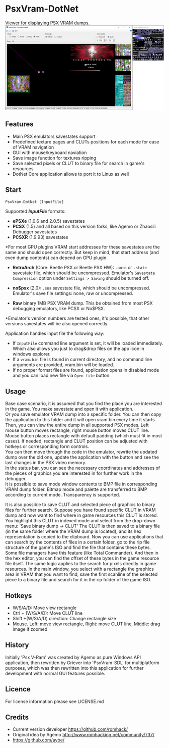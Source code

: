 PsxVram-DotNet
===========

Viewer for displaying PSX VRAM dumps.
![screenshot](PsxVram-DotNet.png)

Features
-----
- Main PSX emulators savestates support
- Predefined texture pages and CLUTs positions for each mode for ease of VRAM navigation
- GUI with mouse/keyboard naviation
- Save image function for textures ripping
- Save selected pixels or CLUT to binary file for search in game's resources
- DotNet Core application allows to port it to Linux as well


Start
-----

```
PsxVram-DotNet [InputFile]
```

Supported ***InputFile*** formats:
- **ePSXe** (1.0.6 and 2.0.5) savestates
- **PCSX** (1.5) and all based on this version forks, like Agemo or Zhaosili Debugger savestates
- **PCSXR** (1.9.93) savestates  

*For most GPU plugins VRAM start addresses for these savestates are the same 
and should open correctly. But keep in mind, that start address (and even dump contents) can depend on GPU plugin.
- **RetroArch** (Core: Beetle PSX or Beetle PSX HW): `.auto` or `.state` savestate file, which should be uncompressed. Emulator's `Savestate Compression` option under `Settings > Saving` should be turned off.

- **no$psx** (2.0): `.sna` savestate file, which should be uncompressed. Emulator's save file settings: none, raw or uncompressed.
- **Raw** binary 1MB PSX VRAM dump. This be obtained from most PSX debugging emulators, like PCSX or No$PSX. 

*Emulator's version numbers are tested ones, it's possible, that other versions savestates will be also opened correctly.


Application handles input file the following way:

- If `InputFile` command line argument is set, it will be loaded immediately. Which also allows you just to drag&drop files on the app icon in windows explorer.
- If a `vram.bin` file is found in current directory, and no command line arguments are provided, vram.bin will be loaded.
- If no proper format files are found, application opens in disabled mode and you can load new file via `Open file` button.

Usage
-------
Base case scenario, it is assumed that you find the place you are interested in the game. You make savestate and open it with application.  
Or you save emulator VRAM dump into a specific folder. You can then copy the application to this folder and it will open vram.bin every time it starts.  
Then, you can view the entire dump in all supported PSX modes. Left mouse button moves rectangle, right mouse button moves CLUT line. Mouse button places rectangle with default padding (which must fit in most cases). If needed, rectangle and CLUT position can be adjusted with hotkeys or corresponding form controls.  
You can then move through the code in the emulator, rewrite the updated dump over the old one, update the application with the button and see the last changes in the PSX video memory.  
In the status bar, you can see the necessary coordinates and addresses of the pieces of graphics you are interested in for further work in the debugger.  
It is possible to save mode window contents to BMP file in corresponding VRAM dump folder. Bitmap mode and palette are transferred to BMP according to current mode. Transparency is supported.  

It is also possible to save CLUT and selected piece of graphics to binary files for further search.
Suppose you have found specific CLUT in VRAM dump and now want to find where in game resources this CLUT is stored. You highlight this CLUT in indexed mode and select from the drop-down menu: 'Save binary dump -> CLUT'
The CLUT is then saved to a binary file (in the same folder where the VRAM dump is located), and its hex representation is copied to the clipboard.
Now you can use applications that can search by the contents of files in a certain folder, go to the rip file structure of the game's ISO and find the file that contains these bytes. Some file managers have this feature (like Total Commander). And then in the hex editor, you can find the offset of these bytes in the game resource file itself.
The same logic applies to the search for pixels directly in game resources. In the main window, you select with a rectangle the graphics area in VRAM that you want to find, save the first scanline of the selected piece to a binary file and search for it in the rip folder of the game ISO.

Hotkeys
-------
- W/S/A/D: Move view rectangle
- Ctrl + (W/S/A/D): Move CLUT line
- Shift +(W/S/A/D) direction: Change rectangle size
- Mouse. Left: move view rectangle, Right: move CLUT line, Middle: drag image if zoomed

History
--------
Initially 'Psx V-Ram' was created by Agemo as pure Windows API application, then rewritten by Griever into 'PsxVram-SDL' for multiplatform purposes, which was then rewritten into this application for further development with normal GUI features possible.

Licence
-------

For license information please see LICENSE.md

Credits
-------
- Current version developer https://github.com/romhack/
- Original idea by Agemo http://www.romhacking.net/community/737/
- https://github.com/aybe/
